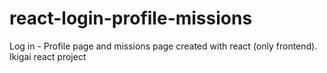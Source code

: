 # react-login-profile-missions
Log in - Profile page and missions page created with react (only frontend). Ikigai react project
